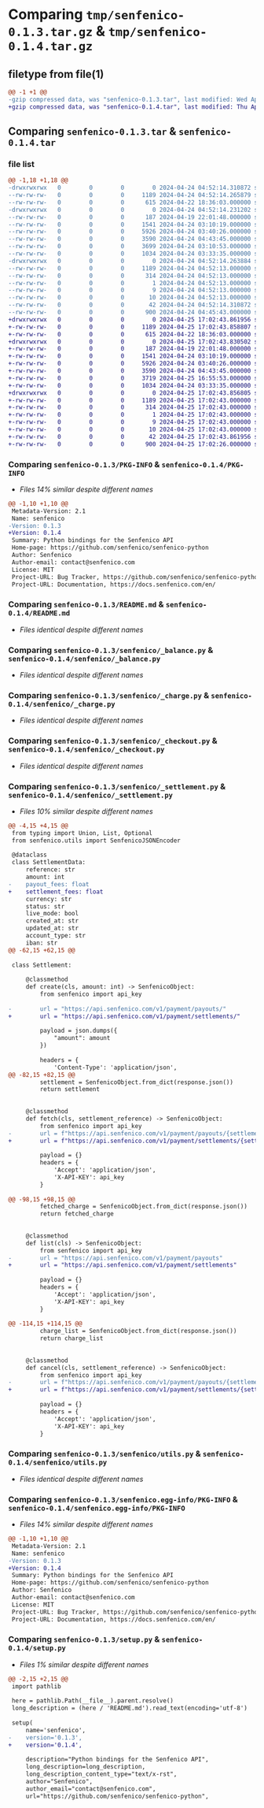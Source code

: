 # Comparing `tmp/senfenico-0.1.3.tar.gz` & `tmp/senfenico-0.1.4.tar.gz`

## filetype from file(1)

```diff
@@ -1 +1 @@
-gzip compressed data, was "senfenico-0.1.3.tar", last modified: Wed Apr 24 04:52:14 2024, max compression
+gzip compressed data, was "senfenico-0.1.4.tar", last modified: Thu Apr 25 17:02:43 2024, max compression
```

## Comparing `senfenico-0.1.3.tar` & `senfenico-0.1.4.tar`

### file list

```diff
@@ -1,18 +1,18 @@
-drwxrwxrwx   0        0        0        0 2024-04-24 04:52:14.310872 senfenico-0.1.3/
--rw-rw-rw-   0        0        0     1189 2024-04-24 04:52:14.265879 senfenico-0.1.3/PKG-INFO
--rw-rw-rw-   0        0        0      615 2024-04-22 18:36:03.000000 senfenico-0.1.3/README.md
-drwxrwxrwx   0        0        0        0 2024-04-24 04:52:14.231202 senfenico-0.1.3/senfenico/
--rw-rw-rw-   0        0        0      187 2024-04-19 22:01:48.000000 senfenico-0.1.3/senfenico/__init__.py
--rw-rw-rw-   0        0        0     1541 2024-04-24 03:10:19.000000 senfenico-0.1.3/senfenico/_balance.py
--rw-rw-rw-   0        0        0     5926 2024-04-24 03:40:26.000000 senfenico-0.1.3/senfenico/_charge.py
--rw-rw-rw-   0        0        0     3590 2024-04-24 04:43:45.000000 senfenico-0.1.3/senfenico/_checkout.py
--rw-rw-rw-   0        0        0     3699 2024-04-24 03:10:53.000000 senfenico-0.1.3/senfenico/_settlement.py
--rw-rw-rw-   0        0        0     1034 2024-04-24 03:33:35.000000 senfenico-0.1.3/senfenico/utils.py
-drwxrwxrwx   0        0        0        0 2024-04-24 04:52:14.263884 senfenico-0.1.3/senfenico.egg-info/
--rw-rw-rw-   0        0        0     1189 2024-04-24 04:52:13.000000 senfenico-0.1.3/senfenico.egg-info/PKG-INFO
--rw-rw-rw-   0        0        0      314 2024-04-24 04:52:13.000000 senfenico-0.1.3/senfenico.egg-info/SOURCES.txt
--rw-rw-rw-   0        0        0        1 2024-04-24 04:52:13.000000 senfenico-0.1.3/senfenico.egg-info/dependency_links.txt
--rw-rw-rw-   0        0        0        9 2024-04-24 04:52:13.000000 senfenico-0.1.3/senfenico.egg-info/requires.txt
--rw-rw-rw-   0        0        0       10 2024-04-24 04:52:13.000000 senfenico-0.1.3/senfenico.egg-info/top_level.txt
--rw-rw-rw-   0        0        0       42 2024-04-24 04:52:14.310872 senfenico-0.1.3/setup.cfg
--rw-rw-rw-   0        0        0      900 2024-04-24 04:45:43.000000 senfenico-0.1.3/setup.py
+drwxrwxrwx   0        0        0        0 2024-04-25 17:02:43.861956 senfenico-0.1.4/
+-rw-rw-rw-   0        0        0     1189 2024-04-25 17:02:43.858807 senfenico-0.1.4/PKG-INFO
+-rw-rw-rw-   0        0        0      615 2024-04-22 18:36:03.000000 senfenico-0.1.4/README.md
+drwxrwxrwx   0        0        0        0 2024-04-25 17:02:43.830502 senfenico-0.1.4/senfenico/
+-rw-rw-rw-   0        0        0      187 2024-04-19 22:01:48.000000 senfenico-0.1.4/senfenico/__init__.py
+-rw-rw-rw-   0        0        0     1541 2024-04-24 03:10:19.000000 senfenico-0.1.4/senfenico/_balance.py
+-rw-rw-rw-   0        0        0     5926 2024-04-24 03:40:26.000000 senfenico-0.1.4/senfenico/_charge.py
+-rw-rw-rw-   0        0        0     3590 2024-04-24 04:43:45.000000 senfenico-0.1.4/senfenico/_checkout.py
+-rw-rw-rw-   0        0        0     3719 2024-04-25 16:55:53.000000 senfenico-0.1.4/senfenico/_settlement.py
+-rw-rw-rw-   0        0        0     1034 2024-04-24 03:33:35.000000 senfenico-0.1.4/senfenico/utils.py
+drwxrwxrwx   0        0        0        0 2024-04-25 17:02:43.856805 senfenico-0.1.4/senfenico.egg-info/
+-rw-rw-rw-   0        0        0     1189 2024-04-25 17:02:43.000000 senfenico-0.1.4/senfenico.egg-info/PKG-INFO
+-rw-rw-rw-   0        0        0      314 2024-04-25 17:02:43.000000 senfenico-0.1.4/senfenico.egg-info/SOURCES.txt
+-rw-rw-rw-   0        0        0        1 2024-04-25 17:02:43.000000 senfenico-0.1.4/senfenico.egg-info/dependency_links.txt
+-rw-rw-rw-   0        0        0        9 2024-04-25 17:02:43.000000 senfenico-0.1.4/senfenico.egg-info/requires.txt
+-rw-rw-rw-   0        0        0       10 2024-04-25 17:02:43.000000 senfenico-0.1.4/senfenico.egg-info/top_level.txt
+-rw-rw-rw-   0        0        0       42 2024-04-25 17:02:43.861956 senfenico-0.1.4/setup.cfg
+-rw-rw-rw-   0        0        0      900 2024-04-25 17:02:26.000000 senfenico-0.1.4/setup.py
```

### Comparing `senfenico-0.1.3/PKG-INFO` & `senfenico-0.1.4/PKG-INFO`

 * *Files 14% similar despite different names*

```diff
@@ -1,10 +1,10 @@
 Metadata-Version: 2.1
 Name: senfenico
-Version: 0.1.3
+Version: 0.1.4
 Summary: Python bindings for the Senfenico API
 Home-page: https://github.com/senfenico/senfenico-python
 Author: Senfenico
 Author-email: contact@senfenico.com
 License: MIT
 Project-URL: Bug Tracker, https://github.com/senfenico/senfenico-python/issues
 Project-URL: Documentation, https://docs.senfenico.com/en/
```

### Comparing `senfenico-0.1.3/README.md` & `senfenico-0.1.4/README.md`

 * *Files identical despite different names*

### Comparing `senfenico-0.1.3/senfenico/_balance.py` & `senfenico-0.1.4/senfenico/_balance.py`

 * *Files identical despite different names*

### Comparing `senfenico-0.1.3/senfenico/_charge.py` & `senfenico-0.1.4/senfenico/_charge.py`

 * *Files identical despite different names*

### Comparing `senfenico-0.1.3/senfenico/_checkout.py` & `senfenico-0.1.4/senfenico/_checkout.py`

 * *Files identical despite different names*

### Comparing `senfenico-0.1.3/senfenico/_settlement.py` & `senfenico-0.1.4/senfenico/_settlement.py`

 * *Files 10% similar despite different names*

```diff
@@ -4,15 +4,15 @@
 from typing import Union, List, Optional
 from senfenico.utils import SenfenicoJSONEncoder
 
 @dataclass
 class SettlementData:
     reference: str
     amount: int
-    payout_fees: float
+    settlement_fees: float
     currency: str
     status: str
     live_mode: bool
     created_at: str
     updated_at: str
     account_type: str
     iban: str
@@ -62,15 +62,15 @@
 
 class Settlement:
 
     @classmethod
     def create(cls, amount: int) -> SenfenicoObject:
         from senfenico import api_key
         
-        url = "https://api.senfenico.com/v1/payment/payouts/"
+        url = "https://api.senfenico.com/v1/payment/settlements/"
 
         payload = json.dumps({
             "amount": amount
         })
         
         headers = {
             'Content-Type': 'application/json',
@@ -82,15 +82,15 @@
         settlement = SenfenicoObject.from_dict(response.json())
         return settlement
     
 
     @classmethod
     def fetch(cls, settlement_reference) -> SenfenicoObject:
         from senfenico import api_key
-        url = f"https://api.senfenico.com/v1/payment/payouts/{settlement_reference}"
+        url = f"https://api.senfenico.com/v1/payment/settlements/{settlement_reference}"
 
         payload = {}
         headers = {
             'Accept': 'application/json',
             'X-API-KEY': api_key
         }
 
@@ -98,15 +98,15 @@
         fetched_charge = SenfenicoObject.from_dict(response.json())
         return fetched_charge
 
 
     @classmethod
     def list(cls) -> SenfenicoObject:
         from senfenico import api_key
-        url = "https://api.senfenico.com/v1/payment/payouts"
+        url = "https://api.senfenico.com/v1/payment/settlements"
 
         payload = {}
         headers = {
             'Accept': 'application/json',
             'X-API-KEY': api_key
         }
 
@@ -114,15 +114,15 @@
         charge_list = SenfenicoObject.from_dict(response.json())
         return charge_list
     
 
     @classmethod
     def cancel(cls, settlement_reference) -> SenfenicoObject:
         from senfenico import api_key
-        url = f"https://api.senfenico.com/v1/payment/payouts/{settlement_reference}/cancel/"
+        url = f"https://api.senfenico.com/v1/payment/settlements/{settlement_reference}/cancel/"
 
         payload = {}
         headers = {
             'Accept': 'application/json',
             'X-API-KEY': api_key
         }
```

### Comparing `senfenico-0.1.3/senfenico/utils.py` & `senfenico-0.1.4/senfenico/utils.py`

 * *Files identical despite different names*

### Comparing `senfenico-0.1.3/senfenico.egg-info/PKG-INFO` & `senfenico-0.1.4/senfenico.egg-info/PKG-INFO`

 * *Files 14% similar despite different names*

```diff
@@ -1,10 +1,10 @@
 Metadata-Version: 2.1
 Name: senfenico
-Version: 0.1.3
+Version: 0.1.4
 Summary: Python bindings for the Senfenico API
 Home-page: https://github.com/senfenico/senfenico-python
 Author: Senfenico
 Author-email: contact@senfenico.com
 License: MIT
 Project-URL: Bug Tracker, https://github.com/senfenico/senfenico-python/issues
 Project-URL: Documentation, https://docs.senfenico.com/en/
```

### Comparing `senfenico-0.1.3/setup.py` & `senfenico-0.1.4/setup.py`

 * *Files 1% similar despite different names*

```diff
@@ -2,15 +2,15 @@
 import pathlib
 
 here = pathlib.Path(__file__).parent.resolve()
 long_description = (here / 'README.md').read_text(encoding='utf-8')
 
 setup(
     name='senfenico',
-    version='0.1.3',
+    version='0.1.4',
 
     description="Python bindings for the Senfenico API",
     long_description=long_description,
     long_description_content_type="text/x-rst",
     author="Senfenico",
     author_email="contact@senfenico.com",
     url="https://github.com/senfenico/senfenico-python",
```

